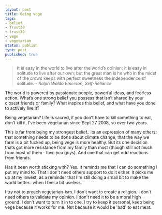 ```yaml
---
layout: post
title: Being vege
tags:
- belief
- Trust30
- trust30
- vege
- vegetarian
status: publish
type: post
published: true
---
```


> It is easy in the world to live after the world’s opinion; it is easy in solitude to live after our own; but the great man is he who in the midst of the crowd keeps with perfect sweetness the independence of solitude.
> *- Ralph Waldo Emerson, Self-Reliance*

The world is powered by passionate people, powerful ideas, and fearless action. What’s one strong belief you possess that isn’t shared by your closest friends or family? What inspires this belief, and what have you done to actively live it?</blockquote>

Being vegetarian? Life is sacred, if you don't have to kill something to eat, don't kill it. I've been vegetarian since Sept 27 2008, so over two years.

This is far from being my strongest belief.. its an expression of many others: that something needs to be done about climate change, that the way we farm is a bit fucked up, being vege is more healthy. But its one decision thats got more resistance from my family than most (though still not much from most of them - love you guys). And one that can get odd reactions from friends.

Has it been worth sticking with? Yes. It reminds me that I can do something I put my mind to. That I don't need others support to do it either. It picks me up at my lowest, as a reminder that I'm still doing a small bit to make the world better.. when I feel a bit useless.

I try not to preach vegetarian-ism. I don't want to create a religion. I don't need others to validate my opinion. I don't need it to be a moral high ground. I don't want to turn it in to one. I try to keep it personal, keep being vege because it works for me. Not because it would be 'bad' to eat meat.